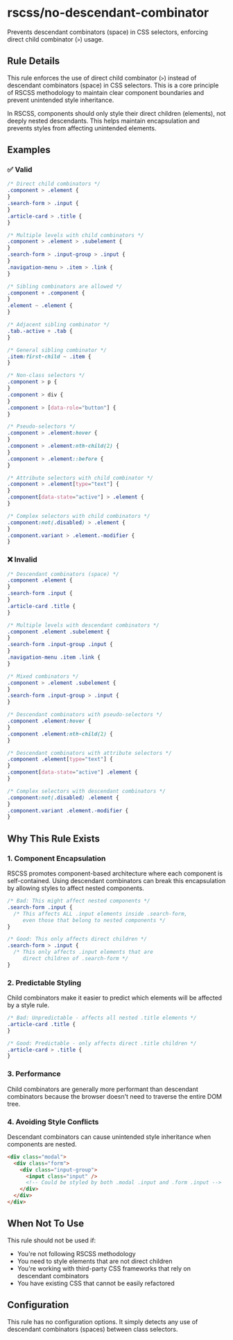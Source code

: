 # rscss/no-descendant-combinator

Prevents descendant combinators (space) in CSS selectors, enforcing direct child combinator (`>`) usage.

## Rule Details

This rule enforces the use of direct child combinator (`>`) instead of descendant combinators (space) in CSS selectors. This is a core principle of RSCSS methodology to maintain clear component boundaries and prevent unintended style inheritance.

In RSCSS, components should only style their direct children (elements), not deeply nested descendants. This helps maintain encapsulation and prevents styles from affecting unintended elements.

## Examples

### ✅ Valid

```css
/* Direct child combinators */
.component > .element {
}
.search-form > .input {
}
.article-card > .title {
}

/* Multiple levels with child combinators */
.component > .element > .subelement {
}
.search-form > .input-group > .input {
}
.navigation-menu > .item > .link {
}

/* Sibling combinators are allowed */
.component + .component {
}
.element ~ .element {
}

/* Adjacent sibling combinator */
.tab.-active + .tab {
}

/* General sibling combinator */
.item:first-child ~ .item {
}

/* Non-class selectors */
.component > p {
}
.component > div {
}
.component > [data-role="button"] {
}

/* Pseudo-selectors */
.component > .element:hover {
}
.component > .element:nth-child(2) {
}
.component > .element::before {
}

/* Attribute selectors with child combinator */
.component > .element[type="text"] {
}
.component[data-state="active"] > .element {
}

/* Complex selectors with child combinators */
.component:not(.disabled) > .element {
}
.component.variant > .element.-modifier {
}
```

### ❌ Invalid

```css
/* Descendant combinators (space) */
.component .element {
}
.search-form .input {
}
.article-card .title {
}

/* Multiple levels with descendant combinators */
.component .element .subelement {
}
.search-form .input-group .input {
}
.navigation-menu .item .link {
}

/* Mixed combinators */
.component > .element .subelement {
}
.search-form .input-group > .input {
}

/* Descendant combinators with pseudo-selectors */
.component .element:hover {
}
.component .element:nth-child(2) {
}

/* Descendant combinators with attribute selectors */
.component .element[type="text"] {
}
.component[data-state="active"] .element {
}

/* Complex selectors with descendant combinators */
.component:not(.disabled) .element {
}
.component.variant .element.-modifier {
}
```

## Why This Rule Exists

### 1. Component Encapsulation

RSCSS promotes component-based architecture where each component is self-contained. Using descendant combinators can break this encapsulation by allowing styles to affect nested components.

```css
/* Bad: This might affect nested components */
.search-form .input {
  /* This affects ALL .input elements inside .search-form,
     even those that belong to nested components */
}

/* Good: This only affects direct children */
.search-form > .input {
  /* This only affects .input elements that are
     direct children of .search-form */
}
```

### 2. Predictable Styling

Child combinators make it easier to predict which elements will be affected by a style rule.

```css
/* Bad: Unpredictable - affects all nested .title elements */
.article-card .title {
}

/* Good: Predictable - only affects direct .title children */
.article-card > .title {
}
```

### 3. Performance

Child combinators are generally more performant than descendant combinators because the browser doesn't need to traverse the entire DOM tree.

### 4. Avoiding Style Conflicts

Descendant combinators can cause unintended style inheritance when components are nested.

```html
<div class="modal">
  <div class="form">
    <div class="input-group">
      <input class="input" />
      <!-- Could be styled by both .modal .input and .form .input -->
    </div>
  </div>
</div>
```

## When Not To Use

This rule should not be used if:

- You're not following RSCSS methodology
- You need to style elements that are not direct children
- You're working with third-party CSS frameworks that rely on descendant combinators
- You have existing CSS that cannot be easily refactored

## Configuration

This rule has no configuration options. It simply detects any use of descendant combinators (spaces) between class selectors.
